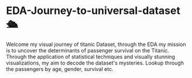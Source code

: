 # EDA-Journey-to-universal-dataset 🛳
Welcome my visual journey of titanic Dataset, through the EDA my mission is to uncover the determinants of passenger survival on the Titanic. Through the application of statistical techniques and visually stunning visualizations, my aim to decode the dataset's mysteries. Lookup through the passengers by age, gender, survival etc.
